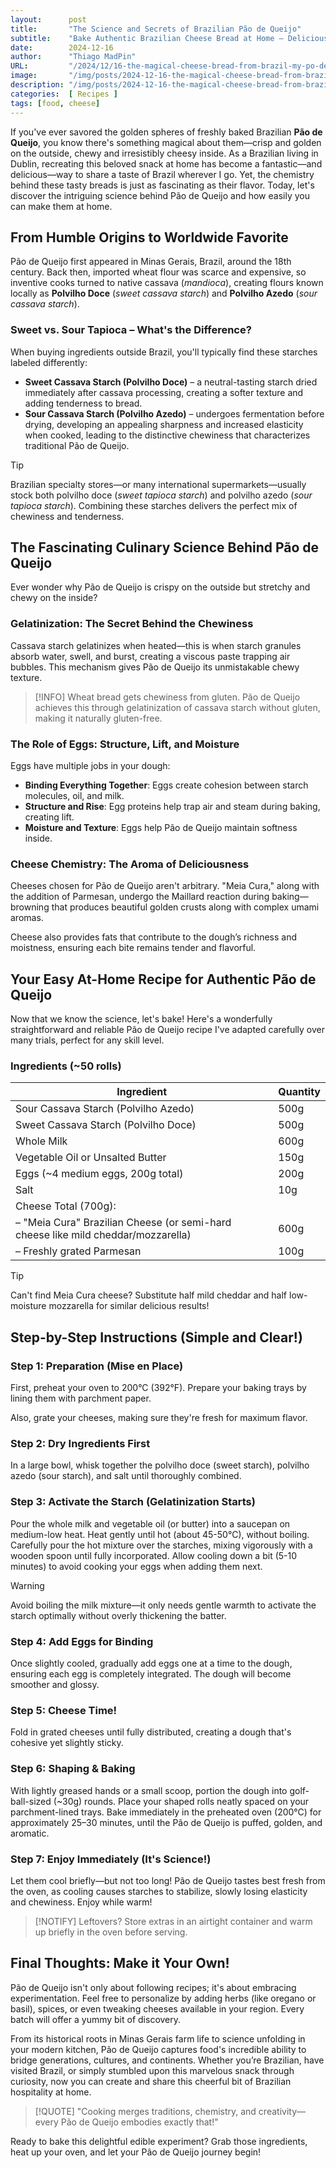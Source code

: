 ```yaml
---
layout:      post 
title:       "The Science and Secrets of Brazilian Pão de Queijo"
subtitle:    "Bake Authentic Brazilian Cheese Bread at Home – Deliciously Explained"
date:        2024-12-16
author:      "Thiago MadPin"
URL:         "/2024/12/16-the-magical-cheese-bread-from-brazil-my-po-de-queijo-adventure/"
image:       "/img/posts/2024-12-16-the-magical-cheese-bread-from-brazil-my-po-de-queijo-adventure.png"
description: "/img/posts/2024-12-16-the-magical-cheese-bread-from-brazil-my-po-de-queijo-adventure.jpg"
categories:  [ Recipes ]
tags: [food, cheese]
---
```


If you've ever savored the golden spheres of freshly baked Brazilian **Pão de Queijo**, you know there's something magical about them—crisp and golden on the outside, chewy and irresistibly cheesy inside. As a Brazilian living in Dublin, recreating this beloved snack at home has become a fantastic—and delicious—way to share a taste of Brazil wherever I go. Yet, the chemistry behind these tasty breads is just as fascinating as their flavor. Today, let's discover the intriguing science behind Pão de Queijo and how easily you can make them at home.

## From Humble Origins to Worldwide Favorite

Pão de Queijo first appeared in Minas Gerais, Brazil, around the 18th century. Back then, imported wheat flour was scarce and expensive, so inventive cooks turned to native cassava (*mandioca*), creating flours known locally as **Polvilho Doce** (*sweet cassava starch*) and **Polvilho Azedo** (*sour cassava starch*).

### Sweet vs. Sour Tapioca – What's the Difference?

When buying ingredients outside Brazil, you'll typically find these starches labeled differently:

- **Sweet Cassava Starch (Polvilho Doce)** – a neutral-tasting starch dried immediately after cassava processing, creating a softer texture and adding tenderness to bread.
- **Sour Cassava Starch (Polvilho Azedo)** – undergoes fermentation before drying, developing an appealing sharpness and increased elasticity when cooked, leading to the distinctive chewiness that characterizes traditional Pão de Queijo.

> [!TIP]
> Brazilian specialty stores—or many international supermarkets—usually stock both polvilho doce (*sweet tapioca starch*) and polvilho azedo (*sour tapioca starch*). Combining these starches delivers the perfect mix of chewiness and tenderness.

## The Fascinating Culinary Science Behind Pão de Queijo

Ever wonder why Pão de Queijo is crispy on the outside but stretchy and chewy on the inside?

### Gelatinization: The Secret Behind the Chewiness

Cassava starch gelatinizes when heated—this is when starch granules absorb water, swell, and burst, creating a viscous paste trapping air bubbles. This mechanism gives Pão de Queijo its unmistakable chewy texture.

> [!INFO]
> Wheat bread gets chewiness from gluten. Pão de Queijo achieves this through gelatinization of cassava starch without gluten, making it naturally gluten-free.

### The Role of Eggs: Structure, Lift, and Moisture

Eggs have multiple jobs in your dough:

- **Binding Everything Together**: Eggs create cohesion between starch molecules, oil, and milk.
- **Structure and Rise**: Egg proteins help trap air and steam during baking, creating lift.
- **Moisture and Texture**: Eggs help Pão de Queijo maintain softness inside.

### Cheese Chemistry: The Aroma of Deliciousness

Cheeses chosen for Pão de Queijo aren't arbitrary. "Meia Cura," along with the addition of Parmesan, undergo the Maillard reaction during baking—browning that produces beautiful golden crusts along with complex umami aromas.

Cheese also provides fats that contribute to the dough’s richness and moistness, ensuring each bite remains tender and flavorful.

## Your Easy At-Home Recipe for Authentic Pão de Queijo

Now that we know the science, let's bake! Here's a wonderfully straightforward and reliable Pão de Queijo recipe I've adapted carefully over many trials, perfect for any skill level.

### Ingredients (~50 rolls)

| Ingredient                        | Quantity           |
| --------------------------------- | ------------------ |
| Sour Cassava Starch (Polvilho Azedo)| 500g             |
| Sweet Cassava Starch (Polvilho Doce)| 500g             |
| Whole Milk                        | 600g               |
| Vegetable Oil or Unsalted Butter  | 150g               |
| Eggs (~4 medium eggs, 200g total) | 200g               |
| Salt                              | 10g                |
| Cheese Total (700g):              |                    |
|– "Meia Cura" Brazilian Cheese (or semi-hard cheese like mild cheddar/mozzarella)| 600g|
|– Freshly grated Parmesan          | 100g               |

> [!TIP]
> Can't find Meia Cura cheese? Substitute half mild cheddar and half low-moisture mozzarella for similar delicious results!

## Step-by-Step Instructions (Simple and Clear!)

### Step 1: Preparation (Mise en Place)

First, preheat your oven to 200°C (392°F). Prepare your baking trays by lining them with parchment paper.

Also, grate your cheeses, making sure they're fresh for maximum flavor.

### Step 2: Dry Ingredients First

In a large bowl, whisk together the polvilho doce (sweet starch), polvilho azedo (sour starch), and salt until thoroughly combined.

### Step 3: Activate the Starch (Gelatinization Starts)

Pour the whole milk and vegetable oil (or butter) into a saucepan on medium-low heat. Heat gently until hot (about 45-50°C), without boiling. Carefully pour the hot mixture over the starches, mixing vigorously with a wooden spoon until fully incorporated. Allow cooling down a bit (5-10 minutes) to avoid cooking your eggs when adding them next.

> [!WARNING]
> Avoid boiling the milk mixture—it only needs gentle warmth to activate the starch optimally without overly thickening the batter.

### Step 4: Add Eggs for Binding 

Once slightly cooled, gradually add eggs one at a time to the dough, ensuring each egg is completely integrated. The dough will become smoother and glossy.

### Step 5: Cheese Time!

Fold in grated cheeses until fully distributed, creating a dough that's cohesive yet slightly sticky.

### Step 6: Shaping & Baking

With lightly greased hands or a small scoop, portion the dough into golf-ball-sized (~30g) rounds. Place your shaped rolls neatly spaced on your parchment-lined trays. Bake immediately in the preheated oven (200°C) for approximately 25–30 minutes, until the Pão de Queijo is puffed, golden, and aromatic.

### Step 7: Enjoy Immediately (It's Science!)

Let them cool briefly—but not too long! Pão de Queijo tastes best fresh from the oven, as cooling causes starches to stabilize, slowly losing elasticity and chewiness. Enjoy while warm!

> [!NOTIFY]
> Leftovers? Store extras in an airtight container and warm up briefly in the oven before serving.

## Final Thoughts: Make it Your Own!

Pão de Queijo isn't only about following recipes; it's about embracing experimentation. Feel free to personalize by adding herbs (like oregano or basil), spices, or even tweaking cheeses available in your region. Every batch will offer a yummy bit of discovery.

From its historical roots in Minas Gerais farm life to science unfolding in your modern kitchen, Pão de Queijo captures food's incredible ability to bridge generations, cultures, and continents. Whether you’re Brazilian, have visited Brazil, or simply stumbled upon this marvelous snack through curiosity, now you can create and share this cheerful bit of Brazilian hospitality at home.

> [!QUOTE]
> "Cooking merges traditions, chemistry, and creativity—every Pão de Queijo embodies exactly that!" 

Ready to bake this delightful edible experiment? Grab those ingredients, heat up your oven, and let your Pão de Queijo journey begin!